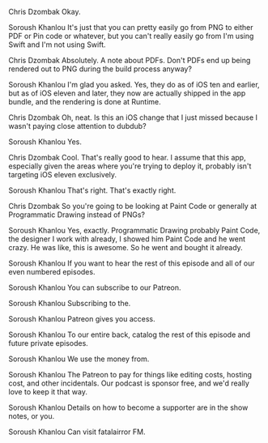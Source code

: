 Chris Dzombak
Okay.

Soroush Khanlou
It's just that you can pretty easily go from PNG to either PDF or Pin code or whatever, but you can't really easily go from I'm using Swift and I'm not using Swift.

Chris Dzombak
Absolutely. A note about PDFs. Don't PDFs end up being rendered out to PNG during the build process anyway?

Soroush Khanlou
I'm glad you asked. Yes, they do as of iOS ten and earlier, but as of iOS eleven and later, they now are actually shipped in the app bundle, and the rendering is done at Runtime.

Chris Dzombak
Oh, neat. Is this an iOS change that I just missed because I wasn't paying close attention to dubdub?

Soroush Khanlou
Yes.

Chris Dzombak
Cool. That's really good to hear. I assume that this app, especially given the areas where you're trying to deploy it, probably isn't targeting iOS eleven exclusively.

Soroush Khanlou
That's right. That's exactly right.

Chris Dzombak
So you're going to be looking at Paint Code or generally at Programmatic Drawing instead of PNGs?

Soroush Khanlou
Yes, exactly. Programmatic Drawing probably Paint Code, the designer I work with already, I showed him Paint Code and he went crazy. He was like, this is awesome. So he went and bought it already.

Soroush Khanlou
If you want to hear the rest of this episode and all of our even numbered episodes.

Soroush Khanlou
You can subscribe to our Patreon.

Soroush Khanlou
Subscribing to the.

Soroush Khanlou
Patreon gives you access.

Soroush Khanlou
To our entire back, catalog the rest of this episode and future private episodes.

Soroush Khanlou
We use the money from.

Soroush Khanlou
The Patreon to pay for things like editing costs, hosting cost, and other incidentals. Our podcast is sponsor free, and we'd really love to keep it that way.

Soroush Khanlou
Details on how to become a supporter are in the show notes, or you.

Soroush Khanlou
Can visit fatalairror FM.

